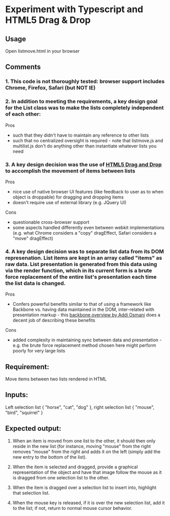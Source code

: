 
# Experiment with Typescript and HTML5 Drag & Drop

## Usage

Open listmove.html in your browser


## Comments

### 1. This code is not thoroughly tested: browser support includes Chrome, Firefox, Safari (but NOT IE)

### 2. In addition to meeting the requirements, a key design goal for the List class was to make the lists completely independent of each other:

Pros
 - such that they didn't have to maintain any reference to other lists
 - such that no centralized oversight is required - note that listmove.js and multilist.js don't do anything other than instantiate whatever lists you need

### 3. A key design decision was the use of [HTML5 Drag and Drop](https://developer.mozilla.org/en-US/docs/DragDrop/Drag_and_Drop) to accomplish the movement of items between lists

Pros
- nice use of native browser UI features (like feedback to user as to when object is droppable) for dragging and dropping items
- doesn't require use of external library (e.g. JQuery UI)

Cons
- questionable cross-browser support
- some aspects handled differently even between webkit implementations (e.g. what Chrome considers a "copy" dragEffect, Safari considers a "move" dragEffect)

### 4. A key design decision was to separate list data from its DOM represenation.  List items are kept in an array called "items" as raw data. List presentation is generated from this data using via the render function, which in its current form is a brute force replacement of the entire list's presentation each time the list data is changed.

Pros
- Confers powerful benefits similar to that of using a framework like Backbone vs. having data maintained in the DOM, inter-related with presentation markup - this [backbone overview by Addi Osmani](http://addyosmani.github.com/backbone-fundamentals/) does a decent job of describing these benefits

Cons
- added complexity in maintaining sync between data and presentation - e.g. the brute force replacement method chosen here might perform poorly for very large lists



## Requirement:

Move items between two lists rendered in HTML

## Inputs:

Left selection list { "horse", "cat", "dog" }, right selection list { "mouse", "bird", "squirrel" }

## Expected output:

1) When an item is moved from one list to the other, it should then only reside in the new list (for instance, moving "mouse" from the right removes "mouse" from the right and adds it on the left (simply add the new entry to the bottom of the list).

2) When the item is selected and dragged, provide a graphical representation of the object and have that image follow the mouse as it is dragged from one selection list to the other.

3) When the item is dragged over a selection list to insert into, highlight that selection list.

4) When the mouse key is released, if it is over the new selection list, add it to the list; if not, return to normal mouse cursor behavior.



